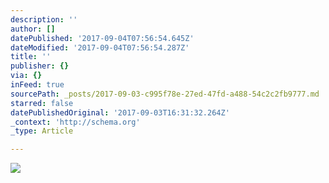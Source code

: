 ```yaml
---
description: ''
author: []
datePublished: '2017-09-04T07:56:54.645Z'
dateModified: '2017-09-04T07:56:54.287Z'
title: ''
publisher: {}
via: {}
inFeed: true
sourcePath: _posts/2017-09-03-c995f78e-27ed-47fd-a488-54c2c2fb9777.md
starred: false
datePublishedOriginal: '2017-09-03T16:31:32.264Z'
_context: 'http://schema.org'
_type: Article

---
```

![](https://the-grid-user-content.s3-us-west-2.amazonaws.com/88e59c64-2fee-4537-acf1-8658b3ff902d.jpg)